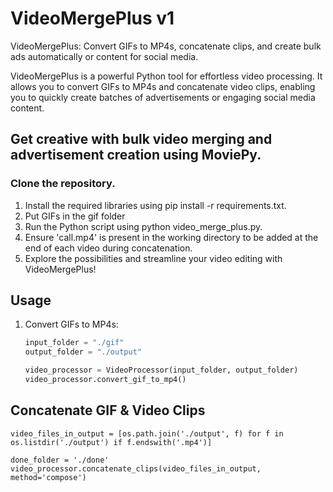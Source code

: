 # VideoMergePlus v1
VideoMergePlus: Convert GIFs to MP4s, concatenate clips, and create bulk ads automatically or content for social media.

VideoMergePlus is a powerful Python tool for effortless video processing. It allows you to convert GIFs to MP4s and concatenate video clips, enabling you to quickly create batches of advertisements or engaging social media content.

## Get creative with bulk video merging and advertisement creation using MoviePy.
### Clone the repository.
1. Install the required libraries using pip install -r requirements.txt.
2. Put GIFs in the gif folder
3. Run the Python script using python video_merge_plus.py.
4. Ensure 'call.mp4' is present in the working directory to be added at the end of each video during concatenation.
5. Explore the possibilities and streamline your video editing with VideoMergePlus!

## Usage

1. Convert GIFs to MP4s:
   ```python
   input_folder = "./gif"
   output_folder = "./output"

   video_processor = VideoProcessor(input_folder, output_folder)
   video_processor.convert_gif_to_mp4()

## Concatenate GIF & Video Clips

```
video_files_in_output = [os.path.join('./output', f) for f in os.listdir('./output') if f.endswith('.mp4')]
```

```
done_folder = './done'
video_processor.concatenate_clips(video_files_in_output, method='compose')
```
